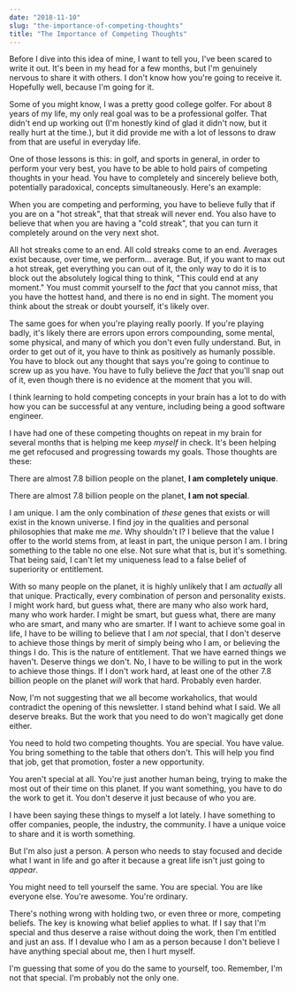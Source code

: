 ```yaml
---
date: "2018-11-10"
slug: "the-importance-of-competing-thoughts"
title: "The Importance of Competing Thoughts"
---
```


Before I dive into this idea of mine, I want to tell you, I've been scared to write it out. It's been in my head for a few months, but I'm genuinely nervous to share it with others. I don't know how you're going to receive it. Hopefully well, because I'm going for it.

Some of you might know, I was a pretty good college golfer. For about 8 years of my life, my only real goal was to be a professional golfer. That didn't end up working out (I'm honestly kind of glad it didn't now, but it really hurt at the time.), but it did provide me with a lot of lessons to draw from that are useful in everyday life.

One of those lessons is this: in golf, and sports in general, in order to perform your very best, you have to be able to hold pairs of competing thoughts in your head. You have to completely and sincerely believe both, potentially paradoxical, concepts simultaneously. Here's an example:

When you are competing and performing, you have to believe fully that if you are on a "hot streak", that that streak will never end. You also have to believe that when you are having a "cold streak", that you can turn it completely around on the very next shot.

All hot streaks come to an end. All cold streaks come to an end. Averages exist because, over time, we perform... average. But, if you want to max out a hot streak, get everything you can out of it, the only way to do it is to block out the absolutely logical thing to think, "This could end at any moment." You must commit yourself to the _fact_ that you cannot miss, that you have the hottest hand, and there is no end in sight. The moment you think about the streak or doubt yourself, it's likely over.

The same goes for when you're playing really poorly. If you're playing badly, it's likely there are errors upon errors compounding, some mental, some physical, and many of which you don't even fully understand. But, in order to get out of it, you have to think as positively as humanly possible. You have to block out any thought that says you're going to continue to screw up as you have. You have to fully believe the _fact_ that you'll snap out of it, even though there is no evidence at the moment that you will.

I think learning to hold competing concepts in your brain has a lot to do with how you can be successful at any venture, including being a good software engineer.

I have had one of these competing thoughts on repeat in my brain for several months that is helping me keep _myself_ in check. It's been helping me get refocused and progressing towards my goals. Those thoughts are these:

There are almost 7.8 billion people on the planet, **I am completely unique**.

There are almost 7.8 billion people on the planet, **I am not special**.

I am unique. I am the only combination of _these_ genes that exists or will exist in the known universe. I find joy in the qualities and personal philosophies that make me _me_. Why shouldn't I? I believe that the value I offer to the world stems from, at least in part, the unique person I am. I bring something to the table no one else. Not sure what that is, but it's something. That being said, I can't let my uniqueness lead to a false belief of superiority or entitlement.

With so many people on the planet, it is highly unlikely that I am _actually_ all that unique. Practically, every combination of person and personality exists. I might work hard, but guess what, there are many who also work hard, many who work harder. I might be smart, but guess what, there are many who are smart, and many who are smarter. If I want to achieve some goal in life, I have to be willing to believe that I am _not_ special, that I don't deserve to achieve those things by merit of simply being who I am, or believing the things I do. This is the nature of entitlement. That we have earned things we haven't. Deserve things we don't. No, I have to be willing to put in the work to achieve those things. If I don't work hard, at least one of the other 7.8 billion people on the planet _will_ work that hard. Probably even harder.

Now, I'm not suggesting that we all become workaholics, that would contradict the opening of this newsletter. I stand behind what I said. We all deserve breaks. But the work that you need to do won't magically get done either.

You need to hold two competing thoughts. You are special. You have value. You bring something to the table that others don't. This will help you find that job, get that promotion, foster a new opportunity.

You aren't special at all. You're just another human being, trying to make the most out of their time on this planet. If you want something, you have to do the work to get it. You don't deserve it just because of who you are.

I have been saying these things to myself a lot lately. I have something to offer companies, people, the industry, the community. I have a unique voice to share and it is worth something.

But I'm also just a person. A person who needs to stay focused and decide what I want in life and go after it because a great life isn't just going to _appear_.

You might need to tell yourself the same. You are special. You are like everyone else. You're awesome. You're ordinary.

There's nothing wrong with holding two, or even three or more, competing beliefs. The key is knowing what belief applies to what. If I say that I'm special and thus deserve a raise without doing the work, then I'm entitled and just an ass. If I devalue who I am as a person because I don't believe I have anything special about me, then I hurt myself.

I'm guessing that some of you do the same to yourself, too. Remember, I'm not that special. I'm probably not the only one.
